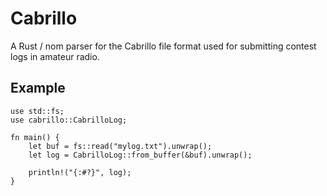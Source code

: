 # Cabrillo

A Rust / nom parser for the Cabrillo file format used for submitting contest logs in amateur radio.

## Example

```
use std::fs;
use cabrillo::CabrilloLog;

fn main() {
	let buf = fs::read("mylog.txt").unwrap();
	let log = CabrilloLog::from_buffer(&buf).unwrap();

	println!("{:#?}", log);
}
```
